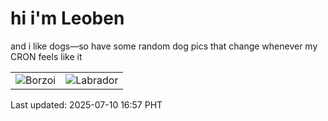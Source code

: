# hi i'm Leoben

and i like dogs—so have some random dog pics that change whenever my CRON feels like it

|  |  |
|--------|----------|
| ![Borzoi](https://random-dog-vercel.vercel.app/api/random-borzoi?v=1752137867) | ![Labrador](https://random-dog-vercel.vercel.app/api/random-labrador?v=1752137867) |

Last updated: 2025-07-10 16:57 PHT

